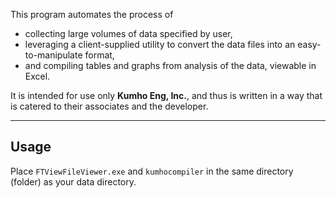 This program automates the process of 
- collecting large volumes of data specified by user,
- leveraging a client-supplied utility to convert the data files into an easy-to-manipulate format,
- and compiling tables and graphs from analysis of the data, viewable in Excel.

It is intended for use only **Kumho Eng, Inc.**, and thus is written in a way that is catered to their associates and the developer.

---

## Usage
Place `FTViewFileViewer.exe` and `kumhocompiler` in the same directory (folder) as your data directory.
